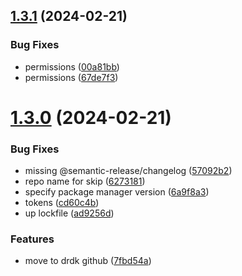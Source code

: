 ## [1.3.1](https://github.com/drdk/dr-node-healthcheck/compare/v1.3.0...v1.3.1) (2024-02-21)


### Bug Fixes

* permissions ([00a81bb](https://github.com/drdk/dr-node-healthcheck/commit/00a81bb32203ddbdb3da57f6f241233046152843))
* permissions ([67de7f3](https://github.com/drdk/dr-node-healthcheck/commit/67de7f3e21474d65c42c22422f316ff8923ffb11))

# [1.3.0](https://github.com/drdk/dr-node-healthcheck/compare/v1.2.1...v1.3.0) (2024-02-21)


### Bug Fixes

* missing @semantic-release/changelog ([57092b2](https://github.com/drdk/dr-node-healthcheck/commit/57092b2dd7044673c7d33b531e206c7c329beaac))
* repo name for skip ([6273181](https://github.com/drdk/dr-node-healthcheck/commit/62731810d9ed83f78a165d83cd55d1c1bbcd52e8))
* specify package manager version ([6a9f8a3](https://github.com/drdk/dr-node-healthcheck/commit/6a9f8a35ea33e4fd690c632ceb4855c51bdaca76))
* tokens ([cd60c4b](https://github.com/drdk/dr-node-healthcheck/commit/cd60c4b1b74606076b8c44cfb17a2225e09ef7d7))
* up lockfile ([ad9256d](https://github.com/drdk/dr-node-healthcheck/commit/ad9256d1a8ba4412da015c113918ce2fa9432364))


### Features

* move to drdk github ([7fbd54a](https://github.com/drdk/dr-node-healthcheck/commit/7fbd54ac36f072dc0abc58c041ce2b0363f3b038))
